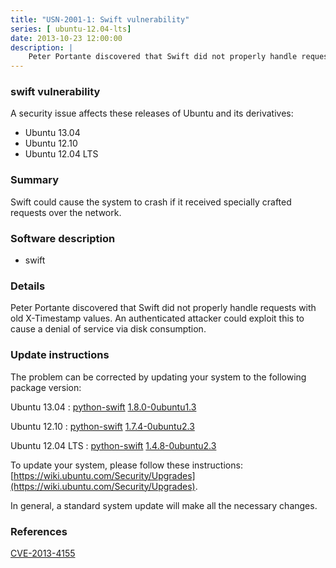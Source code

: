 ```yaml
---
title: "USN-2001-1: Swift vulnerability"
series: [ ubuntu-12.04-lts]
date: 2013-10-23 12:00:00
description: |
    Peter Portante discovered that Swift did not properly handle requests with old X-Timestamp values. An authenticated attacker could exploit this to cause a denial of service via disk consumption. 
--- 
```

 
 


### swift vulnerability

A security issue affects these releases of Ubuntu and its derivatives:

* Ubuntu 13.04
* Ubuntu 12.10
* Ubuntu 12.04 LTS

### Summary

Swift could cause the system to crash if it received specially crafted requests over the network.

### Software description

* swift 

### Details

Peter Portante discovered that Swift did not properly handle requests with old X-Timestamp values. An authenticated attacker could exploit this to cause a denial of service via disk consumption. 

### Update instructions

The problem can be corrected by updating your system to the following package version:

Ubuntu 13.04
 : [python-swift](https://launchpad.net/ubuntu/+source/swift) <span> [1.8.0-0ubuntu1.3](https://launchpad.net/ubuntu/+source/swift/1.8.0-0ubuntu1.3) </span> 

Ubuntu 12.10
 : [python-swift](https://launchpad.net/ubuntu/+source/swift) <span> [1.7.4-0ubuntu2.3](https://launchpad.net/ubuntu/+source/swift/1.7.4-0ubuntu2.3) </span> 

Ubuntu 12.04 LTS
 : [python-swift](https://launchpad.net/ubuntu/+source/swift) <span> [1.4.8-0ubuntu2.3](https://launchpad.net/ubuntu/+source/swift/1.4.8-0ubuntu2.3) </span> 

To update your system, please follow these instructions: [https://wiki.ubuntu.com/Security/Upgrades](https://wiki.ubuntu.com/Security/Upgrades).

In general, a standard system update will make all the necessary changes. 

### References

 
 [CVE-2013-4155](http://people.ubuntu.com/~ubuntu-security/cve/CVE-2013-4155)
 

